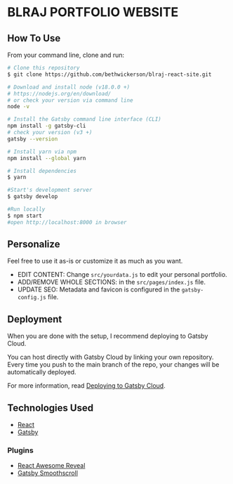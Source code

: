 # BLRAJ PORTFOLIO WEBSITE

## How To Use

From your command line, clone and run:

```bash
# Clone this repository
$ git clone https://github.com/bethwickerson/blraj-react-site.git

# Download and install node (v18.0.0 +)
# https://nodejs.org/en/download/
# or check your version via command line
node -v

# Install the Gatsby command line interface (CLI) 
npm install -g gatsby-cli
# check your version (v3 +)
gatsby --version

# Install yarn via npm
npm install --global yarn

# Install dependencies
$ yarn

#Start's development server
$ gatsby develop

#Run locally
$ npm start
#open http://localhost:8000 in browser
```

## Personalize

Feel free to use it as-is or customize it as much as you want.
- EDIT CONTENT: Change `src/yourdata.js` to edit your personal portfolio. 
- ADD/REMOVE WHOLE SECTIONS: in the `src/pages/index.js` file.
- UPDATE SEO: Metadata and favicon is configured in the `gatsby-config.js` file.

## Deployment

When you are done with the setup, I recommend deploying to Gatsby Cloud.

You can host directly with Gatsby Cloud by linking your own repository. Every time you push to the main branch of the repo, your changes will be automatically deployed.

For more information, read [Deploying to Gatsby Cloud](https://www.gatsbyjs.com/docs/how-to/previews-deploys-hosting/deploying-to-gatsby-cloud/).

## Technologies Used

- [React](https://reactjs.org/)
- [Gatsby](https://www.gatsbyjs.com/)

### Plugins
- [React Awesome Reveal](https://www.npmjs.com/package/react-awesome-reveal)
- [Gatsby Smoothscroll](https://www.gatsbyjs.com/plugins/gatsby-plugin-smoothscroll/)
